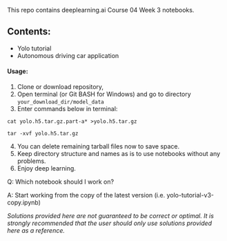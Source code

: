 This repo contains deeplearning.ai Course 04 Week 3 notebooks.

## Contents:

- Yolo tutorial
- Autonomous driving car application

#### Usage:

1. Clone or download repository,
2. Open terminal (or Git BASH for Windows) and go to directory `your_download_dir/model_data`
3. Enter commands below in terminal:

`cat yolo.h5.tar.gz.part-a* >yolo.h5.tar.gz`

`tar -xvf yolo.h5.tar.gz`

4. You can delete remaining tarball files now to save space.
5. Keep directory structure and names as is to use notebooks without any problems.
6. Enjoy deep learning.

Q: Which notebook should I work on?

A: Start working from the copy of the latest version (i.e. yolo-tutorial-v3-copy.ipynb)

*Solutions provided here are not guaranteed to be correct or optimal. It is strongly recommended that the user should only use solutions provided here as a reference.*
